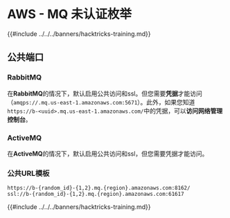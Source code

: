 # AWS - MQ 未认证枚举

{{#include ../../../banners/hacktricks-training.md}}

## 公共端口

### **RabbitMQ**

在**RabbitMQ**的情况下，默认启用公共访问和ssl。但您需要**凭据**才能访问（`amqps://.mq.us-east-1.amazonaws.com:5671`​​）。此外，如果您知道`https://b-<uuid>.mq.us-east-1.amazonaws.com/`中的凭据，可以**访问网络管理控制台**。

### ActiveMQ

在**ActiveMQ**的情况下，默认启用公共访问和ssl，但您需要凭据才能访问。

### 公共URL模板
```
https://b-{random_id}-{1,2}.mq.{region}.amazonaws.com:8162/
ssl://b-{random_id}-{1,2}.mq.{region}.amazonaws.com:61617
```
{{#include ../../../banners/hacktricks-training.md}}

